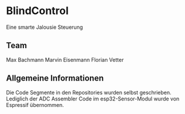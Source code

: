 # BlindControl
Eine smarte Jalousie Steuerung

## Team
Max Bachmann
Marvin Eisenmann
Florian Vetter

## Allgemeine Informationen
Die Code Segmente in den Repositories wurden selbst geschrieben.
Lediglich der ADC Assembler Code im esp32-Sensor-Modul wurde von Espressif übernommen.
